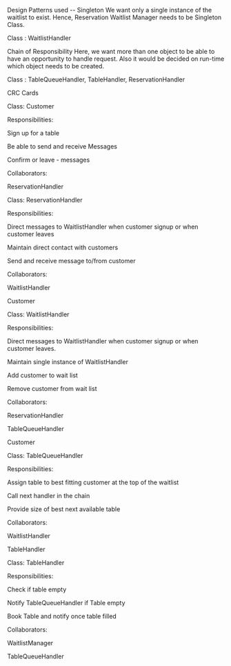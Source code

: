 Design Patterns used --
Singleton
We want only a single instance of the waitlist to exist. Hence, Reservation Waitlist Manager needs to be Singleton Class.

Class : WaitlistHandler


Chain of Responsibility
Here, we want more than one object to be able to have an opportunity to handle request. Also it would be decided on run-time which object needs to be created.

Class : TableQueueHandler, TableHandler, ReservationHandler

CRC Cards


Class: Customer

Responsibilities:

Sign up for a table

Be able to send and receive Messages

Confirm or leave - messages

Collaborators:

ReservationHandler


Class: ReservationHandler

Responsibilities:

Direct messages to WaitlistHandler when customer signup or when customer leaves

Maintain direct contact with customers

Send and receive message to/from customer

Collaborators:

WaitlistHandler

Customer


Class: WaitlistHandler

Responsibilities:

Direct messages to WaitlistHandler when customer signup or when customer leaves.

Maintain single instance of WaitlistHandler

Add customer to wait list

Remove customer from wait list

Collaborators:

ReservationHandler

TableQueueHandler

Customer


Class: TableQueueHandler

Responsibilities:

Assign table to best fitting customer at the top of the waitlist

Call next handler in the chain

Provide size of best next available table

Collaborators:

WaitlistHandler

TableHandler


Class: TableHandler

Responsibilities:

Check if table empty

Notify TableQueueHandler if Table empty

Book Table and notify once table filled

Collaborators:

WaitlistManager

TableQueueHandler
